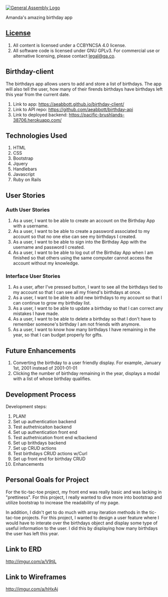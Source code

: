 [![General Assembly Logo](https://camo.githubusercontent.com/1a91b05b8f4d44b5bbfb83abac2b0996d8e26c92/687474703a2f2f692e696d6775722e636f6d2f6b6538555354712e706e67)](https://generalassemb.ly/education/web-development-immersive)

Amanda's amazing birthday app

## [License](LICENSE)

1.  All content is licensed under a CC­BY­NC­SA 4.0 license.
1.  All software code is licensed under GNU GPLv3. For commercial use or
    alternative licensing, please contact legal@ga.co.
## Birthday-client
The birthdays app allows users to add and store a list of birthdays.
The app will also tell the user, how many of their firends birthdays have birthdays left this year from the current date.

1. Link to app: https://aeabbott.github.io/birthday-client/
1. Link to API repo: https://github.com/aeabbott/birthday-api
1. Link to deployed backend: https://pacific-brushlands-38706.herokuapp.com/

## Technologies Used
1. HTML
1. CSS
1. Bootstrap
1. Jquery
1. Handlebars
1. Javascript
1. Ruby on Rails

## User Stories
  ### Auth User Stories
  1. As a user, I want to be able to create an account on the Birthday App with a username.
  1. As a user, I want to be able to create a password associated to my account so that no one else can see my birthdays I created.
  1. As a user, I want to be able to sign into the Birthday App with the username and password I created.
  1. As a user, I want to be able to log out of the Birthday App when I am finished so that others using the same computer cannot access the account without my knowledge.
  ### Interface User Stories
  1. As a user, after I've pressed button, I want to see all the birthdays tied to my account so that I can see all my friend's birthdays at once.
  1. As a user, I want to be able to add new birthdays to my account so that I can continue to grow my birthday list.
  1. As a user, I want to be able to update a birthday so that I can correct any mistakes I have made.
  1. As a user, I want to be able to delete a birthday so that I don't have to remember someone's birthday I am not friends with anymore.
  1. As a user, I want to know how many birthdays I have remaining in the year, so that I can budget properly for gifts.

## Future Enhancements

1. Converting the birthday to a user friendly display. For example, January 1st, 2001 instead of 2001-01-01
2. Clicking the number of birthday remaining in the year, displays a modal with a list of whose birthday qualifies.

## Development Process

Development steps:

1. PLAN!
1. Set up authentication backend
2. Test authetnicaiton backend
3. Set up authentication front end
4. Test authetnication front end w/backend
5. Set up brithdays backend
6. Set up CRUD actions
7. Test birthdays CRUD actions w/Curl
8. Set up front end for birthday CRUD
9. Enhancements

## Personal Goals for Project

For the tic-tac-toe project, my front end was really basic and was lacking in "prettiness". For this project, I really wanted to dive more into bootstrap and utilize bootstrap to increase the readability of my page.

In addition, I didn't get to do much with array iteration methods in the tic-tac-toe projects. For this project, I wanted to design a user feature where I would have to interate over the birthdays object and display some type of useful information to the user. I did this by displaying how many birthdays the user has left this year.

## Link to ERD
http://imgur.com/a/V9tjL

## Link to Wireframes
http://imgur.com/a/hHxAj
